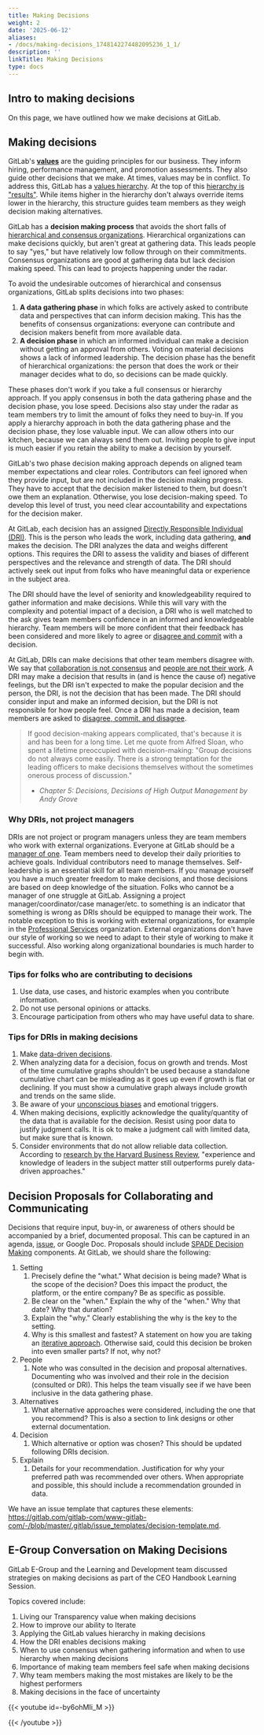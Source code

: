 ```yaml
---
title: Making Decisions
weight: 2
date: '2025-06-12'
aliases:
- /docs/making-decisions_1748142274482095236_1_1/
description: ''
linkTitle: Making Decisions
type: docs
---
```


## Intro to making decisions

On this page, we have outlined how we make decisions at GitLab.

## Making decisions

GitLab's **[values](/handbook/values/)** are the guiding principles for our business. They inform hiring, performance management, and promotion assessments. They also guide other decisions that we make. At times, values may be in conflict. To address this, GitLab has a [values hierarchy](/handbook/values/#hierarchy). At the top of this [hierarchy is "results"](/handbook/values/#hierarchy). While items higher in the hierarchy don't always override items lower in the hierarchy, this structure guides team members as they weigh decision making alternatives.

GitLab has a **decision making process** that avoids the short falls of [hierarchical and consensus organizations](/handbook/company/culture/all-remote/management/#separating-decision-gathering-from-decision-making). Hierarchical organizations can make decisions quickly, but aren't great at gathering data. This leads people to say "yes," but have relatively low follow through on their commitments. Consensus organizations are good at gathering data but lack decision making speed. This can lead to projects happening under the radar.

To avoid the undesirable outcomes of hierarchical and consensus organizations, GitLab splits decisions into two phases:

1. **A data gathering phase** in which folks are actively asked to contribute data and perspectives that can inform decision making. This has the benefits of consensus organizations: everyone can contribute and decision makers benefit from more available data.
1. **A decision phase** in which an informed individual can make a decision without getting an approval from others. Voting on material decisions shows a lack of informed leadership. The decision phase has the benefit of hierarchical organizations: the person that does the work or their manager decides what to do, so decisions can be made quickly.

These phases don't work if you take a full consensus or hierarchy approach. If you apply consensus in both the data gathering phase and the decision phase, you lose speed. Decisions also stay under the radar as team members try to limit the amount of folks they need to buy-in. If you apply a hierarchy approach in both the data gathering phase and the decision phase, they lose valuable input. We can allow others into our kitchen, because we can always send them out. Inviting people to give input is much easier if you retain the ability to make a decision by yourself.

GitLab's two phase decision making approach depends on aligned team member expectations and clear roles. Contributors can feel ignored when they provide input, but are not included in the decision making progress. They have to accept that the decision maker listened to them, but doesn't owe them an explanation. Otherwise, you lose decision-making speed. To develop this level of trust, you need clear accountability and expectations for the decision maker.

At GitLab, each decision has an assigned [Directly Responsible Individual (DRI)](/handbook/people-group/directly-responsible-individuals/). This is the person who leads the work, including data gathering, **and** makes the decision. The DRI analyzes the data and weighs different options. This requires the DRI to assess the validity and biases of different perspectives and the relevance and strength of data. The DRI should actively seek out input from folks who have meaningful data or experience in the subject area.

The DRI should have the level of seniority and knowledgeability required to gather information and make decisions. While this will vary with the complexity and potential impact of a decision, a DRI who is well matched to the ask gives team members confidence in an informed and knowledgeable hierarchy. Team members will be more confident that their feedback has been considered and more likely to agree or [disagree and commit](/handbook/values/#disagree-and-commit) with a decision.

At GitLab, DRIs can make decisions that other team members disagree with. We say that [collaboration is not consensus](/handbook/values/#collaboration-is-not-consensus) and [people are not their work](/handbook/values/#people-are-not-their-work). A DRI may make a decision that results in (and is hence the cause of) negative feelings, but the DRI isn't expected to make the popular decision and the person, the DRI, is not the decision that has been made. The DRI should consider input and make an informed decision, but the DRI is not responsible for how people feel. Once a DRI has made a decision, team members are asked to [disagree, commit, and disagree](/handbook/values/#disagree-and-commit).

> If good decision-making appears complicated, that's because it is and has been for a long time. Let me quote from Alfred Sloan, who spent a lifetime preoccupied with decision-making: "Group decisions do not always come easily. There is a strong temptation for the leading officers to make decisions themselves without the sometimes onerous process of discussion."
>
>
> - *Chapter 5: Decisions, Decisions of High Output Management by Andy Grove*

### Why DRIs, not project managers

DRIs are not project or program managers unless they are team members who work with external organizations. Everyone at GitLab should be a [manager of one](/handbook/leadership/#managers-of-one). Team members need to develop their daily priorities to achieve goals. Individual contributors need to manage themselves. Self-leadership is an essential skill for all team members. If you manage yourself you have a much greater freedom to make decisions, and those decisions are based on deep knowledge of the situation. Folks who cannot be a manager of one struggle at GitLab. Assigning a project manager/coordinator/case manager/etc. to something is an indicator that something is wrong as DRIs should be equipped to manage their work. The notable exception to this is working with external organizations, for example in the [Professional Services](https://about.gitlab.com/services/) organization. External organizations don't have our style of working so we need to adapt to their style of working to make it successful. Also working along organizational boundaries is much harder to begin with.

### Tips for folks who are contributing to decisions

1. Use data, use cases, and historic examples when you contribute information.
1. Do not use personal opinions or attacks.
1. Encourage participation from others who may have useful data to share.

### Tips for DRIs in making decisions

1. Make [data-driven decisions](https://online.hbs.edu/blog/post/data-driven-decision-making).
1. When analyzing data for a decision, focus on growth and trends. Most of the time cumulative graphs shouldn't be used because a standalone cumulative chart can be misleading as it goes up even if growth is flat or declining. If you must show a cumulative graph always include growth and trends on the same slide.
1. Be aware of your [unconscious biases](/handbook/company/culture/inclusion/unconscious-bias/) and emotional triggers.
1. When making decisions, explicitly acknowledge the quality/quantity of the data that is available for the decision. Resist using poor data to justify judgment calls. It is ok to make a judgment call with limited data, but make sure that is known.
1. Consider environments that do not allow reliable data collection. According to [research by the Harvard Business Review](https://hbr.org/2016/02/the-rise-of-data-driven-decision-making-is-real-but-uneven), "experience and knowledge of leaders in the subject matter still outperforms purely data-driven approaches."

## Decision Proposals for Collaborating and Communicating

Decisions that require input, buy-in, or awareness of others should be accompanied by a brief, documented proposal. This can be captured in an agenda, [issue](https://gitlab.com/gitlab-com/www-gitlab-com/-/blob/master/.gitlab/issue_templates/decision-template.md), or Google Doc. Proposals should include [SPADE Decision Making](https://coda.io/@gokulrajaram/gokuls-spade-toolkit) components. At GitLab, we should share the following:

1. Setting
    1. Precisely define the "what." What decision is being made? What is the scope of the decision? Does this impact the product, the platform, or the entire company? Be as specific as possible.
    1. Be clear on the "when." Explain the why of the "when." Why that date? Why that duration?
    1. Explain the "why." Clearly establishing the why is the key to the setting.
    1. Why is this smallest and fastest? A statement on how you are taking an [iterative approach](/handbook/values/#iteration). Otherwise said, could this decision be broken into even smaller parts? If not, why not?
1. People
    1. Note who was consulted in the decision and proposal alternatives. Documenting who was involved and their role in the decision (consulted or DRI). This helps the team visually see if we have been inclusive in the data gathering phase.
1. Alternatives
    1. What alternative approaches were considered, including the one that you recommend? This is also a section to link designs or other external documentation.
1. Decision
    1. Which alternative or option was chosen? This should be updated following DRIs decision.
1. Explain
    1. Details for your recommendation. Justification for why your preferred path was recommended over others. When appropriate and possible, this should include a recommendation grounded in data.

We have an issue template that captures these elements: https://gitlab.com/gitlab-com/www-gitlab-com/-/blob/master/.gitlab/issue_templates/decision-template.md.

## E-Group Conversation on Making Decisions

GitLab E-Group and the Learning and Development team discussed strategies on making decisions as part of the CEO Handbook Learning Session.

Topics covered include:

1. Living our Transparency value when making decisions
1. How to improve our ability to Iterate
1. Applying the GitLab values hierarchy in making decisions
1. How the DRI  enables decisions making
1. When to use consensus when gathering information and when to use hierarchy when making decisions
1. Importance of making team members feel safe when making decisions
1. Why team members making the most mistakes are likely to be the highest performers
1. Making decisions in the face of uncertainty

{{< youtube id=-by6ohMIi_M >}}

{{< /youtube >}}
